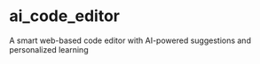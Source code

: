 # ai_code_editor
 A smart web-based code editor with AI-powered suggestions and personalized learning
